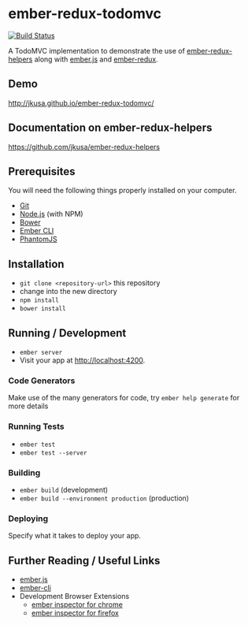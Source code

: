 # ember-redux-todomvc

[![Build Status](https://travis-ci.org/jkusa/ember-redux-todomvc.svg?branch=master)](https://travis-ci.org/jkusa/ember-redux-todomvc)

A TodoMVC implementation to demonstrate the use of [ember-redux-helpers](https://github.com/jkusa/ember-redux-helpers) along with [ember.js](http://emberjs.com) and [ember-redux](http://ember-redux.com). 

## Demo

http://jkusa.github.io/ember-redux-todomvc/

## Documentation on ember-redux-helpers

https://github.com/jkusa/ember-redux-helpers

## Prerequisites

You will need the following things properly installed on your computer.

* [Git](http://git-scm.com/)
* [Node.js](http://nodejs.org/) (with NPM)
* [Bower](http://bower.io/)
* [Ember CLI](http://www.ember-cli.com/)
* [PhantomJS](http://phantomjs.org/)

## Installation

* `git clone <repository-url>` this repository
* change into the new directory
* `npm install`
* `bower install`

## Running / Development

* `ember server`
* Visit your app at [http://localhost:4200](http://localhost:4200).

### Code Generators

Make use of the many generators for code, try `ember help generate` for more details

### Running Tests

* `ember test`
* `ember test --server`

### Building

* `ember build` (development)
* `ember build --environment production` (production)

### Deploying

Specify what it takes to deploy your app.

## Further Reading / Useful Links

* [ember.js](http://emberjs.com/)
* [ember-cli](http://www.ember-cli.com/)
* Development Browser Extensions
  * [ember inspector for chrome](https://chrome.google.com/webstore/detail/ember-inspector/bmdblncegkenkacieihfhpjfppoconhi)
  * [ember inspector for firefox](https://addons.mozilla.org/en-US/firefox/addon/ember-inspector/)

